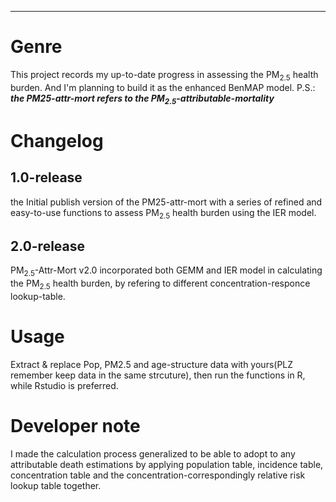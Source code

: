 ****

# Genre
This project records my up-to-date progress in assessing the PM<sub>2.5</sub> health burden. And I'm planning to build it as the enhanced BenMAP model. P.S.: _**the PM25-attr-mort refers to the PM<sub>2.5</sub>-attributable-mortality**_

# Changelog

## 1.0-release 

the Initial publish version of the PM25-attr-mort with a series of refined and easy-to-use functions to assess PM<sub>2.5</sub> health burden using the IER model.

## 2.0-release

PM<sub>2.5</sub>-Attr-Mort v2.0 incorporated both GEMM and IER model in calculating the PM<sub>2.5</sub> health burden, by refering to different concentration-responce lookup-table.

# Usage
Extract & replace Pop, PM2.5 and age-structure data with yours(PLZ remember keep data in the same strcuture), then run the functions in R, while Rstudio is preferred.

# Developer note
I made the calculation process generalized to be able to adopt to any attributable death estimations by applying population table, incidence table, concentration table and the concentration-correspondingly relative risk lookup table together.
